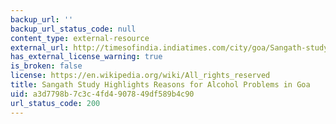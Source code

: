 ```yaml
---
backup_url: ''
backup_url_status_code: null
content_type: external-resource
external_url: http://timesofindia.indiatimes.com/city/goa/Sangath-study-highlights-reasons-for-alcohol-problems-in-Goa/articleshow/26818762.cms
has_external_license_warning: true
is_broken: false
license: https://en.wikipedia.org/wiki/All_rights_reserved
title: Sangath Study Highlights Reasons for Alcohol Problems in Goa
uid: a3d7798b-7c3c-4fd4-9078-49df589b4c90
url_status_code: 200
---
```

